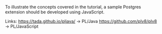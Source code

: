 To illustrate the concepts covered in the tutorial, a sample Postgres extension should be developed using JavaScript.

Links:
https://tada.github.io/pljava/   -> PL/Java
https://github.com/plv8/plv8     -> PL/JavaScript


